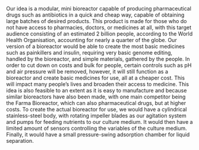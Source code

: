 Our idea is a modular, mini bioreactor capable of producing pharmaceutical drugs such as antibiotics in a quick and cheap way, capable of obtaining large batches of desired products. This product is made for those who do not have access to pharmacies, doctors, or medicines at all, with this target audience consisting of an estimated 2 billion people, according to the World Health Organisation, accounting for nearly a quarter of the globe. Our version of a bioreactor would be able to create the most basic medicines such as painkillers and insulin, requiring very basic genome editing, handled by the bioreactor, and simple materials, gathered by the people. In order to cut down on costs and bulk for people, certain controls such as pH and air pressure will be removed, however, it will still function as a bioreactor and create basic medicines for use, all at a cheaper cost. This will impact many people’s lives and broaden their access to medicine. This idea is also feasible to an extent as it is easy to manufacture and because similar bioreactors have also been made, with one main competitor being the Farma Bioreactor, which can also pharmaceutical drugs, but at higher costs. To create the actual bioreactor for use, we would have a cylindrical stainless-steel body, with rotating impeller blades as our agitation system and pumps for feeding nutrients to our culture medium. It would then have a limited amount of sensors controlling the variables of the culture medium. Finally, it would have a small pressure-swing adsorption chamber for liquid separation.
